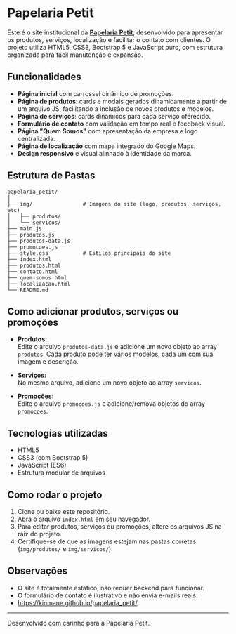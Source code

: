 # Papelaria Petit

Este é o site institucional da **[Papelaria Petit](https://kinmane.github.io/papelaria_petit/)**, desenvolvido para apresentar os produtos, serviços, localização e facilitar o contato com clientes. O projeto utiliza HTML5, CSS3, Bootstrap 5 e JavaScript puro, com estrutura organizada para fácil manutenção e expansão.

## Funcionalidades

- **Página inicial** com carrossel dinâmico de promoções.
- **Página de produtos**: cards e modais gerados dinamicamente a partir de um arquivo JS, facilitando a inclusão de novos produtos e modelos.
- **Página de serviços**: cards dinâmicos para cada serviço oferecido.
- **Formulário de contato** com validação em tempo real e feedback visual.
- **Página "Quem Somos"** com apresentação da empresa e logo centralizada.
- **Página de localização** com mapa integrado do Google Maps.
- **Design responsivo** e visual alinhado à identidade da marca.

## Estrutura de Pastas

```
papelaria_petit/
│
├── img/                # Imagens do site (logo, produtos, serviços, etc)
│   ├── produtos/
│   └── servicos/
├── main.js
├── produtos.js
├── produtos-data.js
├── promocoes.js
├── style.css           # Estilos principais do site
├── index.html
├── produtos.html
├── contato.html
├── quem-somos.html
├── localizacao.html
└── README.md
```

## Como adicionar produtos, serviços ou promoções

- **Produtos:**  
  Edite o arquivo `produtos-data.js` e adicione um novo objeto ao array `produtos`. Cada produto pode ter vários modelos, cada um com sua imagem e descrição.

- **Serviços:**  
  No mesmo arquivo, adicione um novo objeto ao array `servicos`.

- **Promoções:**  
  Edite o arquivo `promocoes.js` e adicione/remova objetos do array `promocoes`.

## Tecnologias utilizadas

- HTML5
- CSS3 (com Bootstrap 5)
- JavaScript (ES6)
- Estrutura modular de arquivos

## Como rodar o projeto

1. Clone ou baixe este repositório.
2. Abra o arquivo `index.html` em seu navegador.
3. Para editar produtos, serviços ou promoções, altere os arquivos JS na raiz do projeto.
4. Certifique-se de que as imagens estejam nas pastas corretas (`img/produtos/` e `img/servicos/`).

## Observações

- O site é totalmente estático, não requer backend para funcionar.
- O formulário de contato é ilustrativo e não envia e-mails reais.
- https://kinmane.github.io/papelaria_petit/

---

Desenvolvido com carinho para a Papelaria Petit.